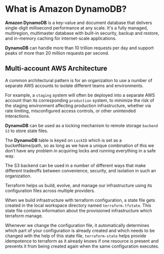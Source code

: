 # What is Amazon DynamoDB?

**Amazon DynamoDB** is a key-value and document database that delivers single-digit millisecond performance at any scale. It's a fully managed, multiregion, multimaster database with built-in security, backup and restore, and in-memory caching for internet-scale applications. 

**DynamoDB** can handle more than 10 trillion requests per day and support peaks of more than 20 million requests per second.

## Multi-account AWS Architecture

A common architectural pattern is for an organization to use a number of separate AWS accounts to isolate different teams and environments. 

For example, a `staging` system will often be deployed into a separate AWS account than its corresponding `production` system, to minimize the risk of the staging environment affecting production infrastructure, whether via rate limiting, misconfigured access controls, or other unintended interactions.

**DynamoDB** can be used as a locking mechanism to remote storage `backend S3` to store state files. 

The **DynamoDB** table is keyed on `LockID` which is set as a bucketName/path, so as long as we have a unique combination of this we don’t have any problem in acquiring locks and running everything in a safe way.

The S3 backend can be used in a number of different ways that make different tradeoffs between convenience, security, and isolation in such an organization.

Terraform helps us build, evolve, and manage our infrastructure using its configuration files across multiple providers. 

When we build infrastructure with terraform configuration, a state file gets created in the local workspace directory named `terraform.tfstate`. This state file contains information about the provisioned infrastructure which terraform manage. 

Whenever we change the configuration file, it automatically determines which part of your configuration is already created and which needs to be changed with the help of this state file, `terraform-state` helps provide idempotence to terraform as it already knows if one resource is present and prevents it from being created again when the same configuration executes.